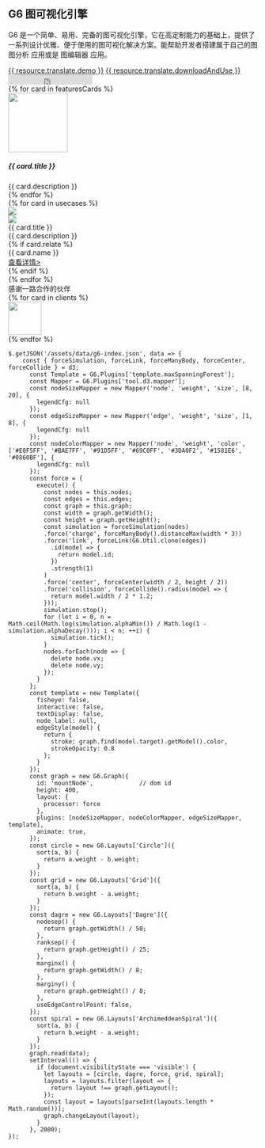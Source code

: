 <!--
template: home
title: G6
keywords:
  - G6
  - Graph
  - Tree
  - Net
  - 图
  - 树
  - 网
description: G6 是专注于图数据的可视化引擎。
featuresCards:
  - img: ${assets}/image/home/features-professional.svg
    title: 专注关系，完备基建
    description: G6 是一个专注于关系数据的、完备的图可视化引擎
  - img: ${assets}/image/home/features-simple.svg
    title: 领域深钻，顶尖方案
    description: 扎根实际具体业务场景、结合业界领先成果，沉淀顶尖解决方案
  - img: ${assets}/image/home/features-powerful.svg
    title: 简单易用，扩展灵活
    description: 精心设计的简单、灵活、高可拓展的接口，满足你的无限创意。
usecases:
  - img: ${assets}/image/home/g6/g6-editor.png
    title: G6-Editor
    description: G6-Editor 是 G6 的上层建筑，是一款具备极致体验的图编辑器。开发者基于它可轻松搭建流程建模、拓扑建模、脑图建模等编辑器。
    relate: true
    name: 文档仓库
    link: https://www.yuque.com/antv/g6-editor
clients:
  - img: ${assets}/image/home/g6/alipay.png
  - img: ${assets}/image/home/g6/aliyun.png
  - img: ${assets}/image/home/g6/cainiao.png
  - img: ${assets}/image/home/g6/dianping.png
  - img: ${assets}/image/home/g6/didi.png
  - img: ${assets}/image/home/g6/geabase.png
  - img: ${assets}/image/home/g6/hema.png
  - img: ${assets}/image/home/g6/tianmao.png
resource:
  jsFiles:
    - ${url.g6}
    - ${url['g6-plugins']}
    - ${url.d3}
-->

<!-- 第一屏，产品简介 -->
<section class="intro">
  <div class="container">
    <div class="header row">
      <div class="col-md-5">
        <h1>G6 图可视化引擎</h1>
        <p class="main-info">G6 是一个简单、易用、完备的图可视化引擎，它在高定制能力的基础上，提供了一系列设计优雅、便于使用的图可视化解决方案。能帮助开发者搭建属于自己的图 图分析 应用或是 图编辑器 应用。</p>
        <a href="{{ products.g6.links.demo.href }}" class="btn btn-primary btn-lg btn-round-link">{{ resource.translate.demo }}</a>
        <a href="https://www.yuque.com/antv/g6/quick-start#_%E5%AE%89%E8%A3%85" class="btn btn-light border btn-lg btn-round-link">{{ resource.translate.downloadAndUse }}</a>
        <iframe class="btn-round-link btn btn-light btn-lg github-btn" src="https://ghbtns.com/github-btn.html?user=antvis&repo=g6&type=star&count=true&size=large" frameborder="0" scrolling="0" width="170px" height="20px"></iframe>
      </div>
      <div class="col-md-7">
        <div class="demo-container" id="mountNode" style="background-image: none;padding: 0"></div>
      </div>
    </div>
  </div>
</section>

<!-- 第二屏：产品特性 -->
<section class="features text-center">
  <div class="container">
    <div class="row">
    {% for card in featuresCards %}
      <div class="feature col-md-4 text-center">
        <img src="{{ card.img }}" alt="" width="120" height="120">
        <h5>{{ card.title }}</h5>
        <div class="detail">{{ card.description }}</div>
      </div>
    {% endfor %}
    </div>
  </div>
</section>

<!-- 第三屏：使用案例 -->
<section class="use-cases">
  <div class="container slider">
    {% for card in usecases %}
    <div class="row test">
      <div class="col-md-7">
        <img class="case-image" src="{{ card.img }}" />
      </div>
      <div class="col-md-5 case-content">
        <div class="logo">
          <img src="{{ card.icon }}" />
        </div>
        <div class="title">{{ card.title }}</div>
        <div class="description">{{ card.description }}</div>
        {% if card.relate %}
        <div class="relate">
          <div class="flex">
            <div class="item name">{{ card.name }}</div>
            <div class="item link">
              <a href="{{ card.link }}" target="_blank">查看详情></a>
            </div>
          </div>
        </div>
        {% endif %}
      </div>
    </div>
    {% endfor %}
  </div>
</section>

<!-- 第四屏 使用 app -->
<section class="clients-container">
  <div class="container">
    <div class="title text-center">感谢一路合作的伙伴</div>
    <div class="row">
      {% for card in clients %}
      <div class="col-md-3">
        <img class="client-icon" src="{{ card.img }}" height=67 style="max-height: 67px"/>
      </div>
      {% endfor %}
    </div>
  </div>
</section>



```js-
$.getJSON('/assets/data/g6-index.json', data => {
    const { forceSimulation, forceLink, forceManyBody, forceCenter, forceCollide } = d3;
      const Template = G6.Plugins['template.maxSpanningForest'];
      const Mapper = G6.Plugins['tool.d3.mapper'];
      const nodeSizeMapper = new Mapper('node', 'weight', 'size', [8, 20], {
        legendCfg: null
      });
      const edgeSizeMapper = new Mapper('edge', 'weight', 'size', [1, 8], {
        legendCfg: null
      });
      const nodeColorMapper = new Mapper('node', 'weight', 'color', ['#E0F5FF', '#BAE7FF', '#91D5FF', '#69C0FF', '#3DA0F2', '#1581E6', '#0860BF'], {
        legendCfg: null
      });
      const force = {
        execute() {
          const nodes = this.nodes;
          const edges = this.edges;
          const graph = this.graph;
          const width = graph.getWidth();
          const height = graph.getHeight();
          const simulation = forceSimulation(nodes)
          .force('charge', forceManyBody().distanceMax(width * 3))
          .force('link', forceLink(G6.Util.clone(edges))
            .id(model => {
              return model.id;
            })
            .strength(1)
          )
          .force('center', forceCenter(width / 2, height / 2))
          .force('collision', forceCollide().radius(model => {
            return model.width / 2 * 1.2;
          }));
          simulation.stop();
          for (let i = 0, n = Math.ceil(Math.log(simulation.alphaMin()) / Math.log(1 - simulation.alphaDecay())); i < n; ++i) {
            simulation.tick();
          }
          nodes.forEach(node => {
            delete node.vx;
            delete node.vy;
          });
        }
      };
      const template = new Template({
        fisheye: false,
        interactive: false,
        textDisplay: false,
        node_label: null,
        edgeStyle(model) {
          return {
            stroke: graph.find(model.target).getModel().color,
            strokeOpacity: 0.8
          };
        }
      });
      const graph = new G6.Graph({
        id: 'mountNode',             // dom id
        height: 400,
        layout: {
          processer: force
        },
        plugins: [nodeSizeMapper, nodeColorMapper, edgeSizeMapper, template],
        animate: true,
      });
      const circle = new G6.Layouts['Circle']({
        sort(a, b) {
          return a.weight - b.weight;
        }
      });
      const grid = new G6.Layouts['Grid']({
        sort(a, b) {
          return b.weight - a.weight;
        }
      });
      const dagre = new G6.Layouts['Dagre']({
        nodesep() {
          return graph.getWidth() / 50;
        },
        ranksep() {
          return graph.getHeight() / 25;
        },
        marginx() {
          return graph.getWidth() / 8;
        },
        marginy() {
          return graph.getHeight() / 8;
        },
        useEdgeControlPoint: false,
      });
      const spiral = new G6.Layouts['ArchimeddeanSpiral']({
        sort(a, b) {
          return b.weight - a.weight;
        }
      });
      graph.read(data);
      setInterval(() => {
        if (document.visibilityState === 'visible') {
          let layouts = [circle, dagre, force, grid, spiral];
          layouts = layouts.filter(layout => {
            return layout !== graph.getLayout();
          });
          const layout = layouts[parseInt(layouts.length * Math.random())];
          graph.changeLayout(layout);
        }
      }, 2000);
});
```
